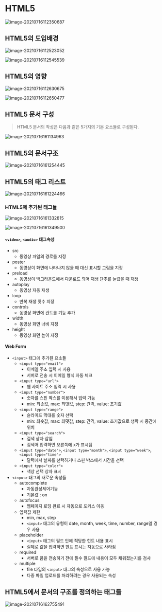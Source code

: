 # HTML5

![image-20210716112350687](md-images/image-20210716112350687.png)



## HTML5의 도입배경

![image-20210716112523052](md-images/image-20210716112523052.png)

![image-20210716112545539](md-images/image-20210716112545539.png)



## HTML5의 영향

![image-20210716112630675](md-images/image-20210716112630675.png)

![image-20210716112650477](md-images/image-20210716112650477.png)



## HTML5 문서 구성

> HTML5 문서의 작성은 다음과 같은 5가지의 기본 요소들로 구성된다.

![image-20210716161134963](md-images/image-20210716161134963.png)



## HTML5의 문서구조

![image-20210716161254445](md-images/image-20210716161254445.png)



## HTML5의 태그 리스트

![image-20210716161224466](md-images/image-20210716161224466.png)

### HTML5에 추가된 태그들

![image-20210716161332815](md-images/image-20210716161332815.png)

![image-20210716161349500](md-images/image-20210716161349500.png)



#### `<video>`, `<audio>` 태그속성

* src
  * 동영상 파일의 경로를 지정
* poster
  * 동영상이 화면에 나타나지 않을 때 대신 표시할 그림을 지정
* preload
  * 동영상이 백그라운드에서 다운로드 되어 재생 단추를 눌렀을 때 재생
* autoplay
  * 동영상 자동 재생
* loop
  * 반복 재생 횟수 지정
* controls
  * 동영상 화면에 컨트롤 기능 추가
* width
  * 동영상 화면 너비 지정
* height
  * 동영상 화면 높이 지정



#### Web Form

* `<input>` 태그에 추가된 요소들
  * `<input type="email">`
    * 이메일 주소 입력 시 사용
    * 서버로 전송 시 이메일 형식 자동 체크
  * `<input type="url">`
    * 웹 사이트 주소 입력 시 사용
  * `<input type="number">`
    * 숫자를 스핀 박스를 이용해서 입력 가능
    * min: 최솟값, max: 최댓값, step: 간격, value: 초기값
  * `<input type="range">`
    * 슬라이드 막대를 숫자 선택
    * min: 최솟값, max: 최댓값, step: 간격, value: 초기값으로 생략 시 중간에 위치
  * `<input type="search">`
    * 검색 상자 삽입
    * 검색어 입력하면 오른쪽에 x가 표시됨
  * `<input type="date">`, `<input type="month">`, `<input type="week">`, `<input type="time">`
    * 달력에서 날짜를 선택하거나 스핀 박스에서 시간을 선택
  * `<input type="color">`
    * 색상 선택 상자 표시
* `<input>` 태그의 새로운 속성들
  * autocomplete
    * 자동완성제어기능
    * 기본값 : on
  * autofocus
    * 웹페이지 로딩 완료 시 자동으로 포커스 이동
  * 입력값 제한
    * min, max, step
    * `<input>` 태그의 유형이 date, month, week, time, number, range일 경우 사용
  * placeholder
    * `<input>` 태그의 필드 안에 적당한 힌트 내용 표시
    * 실제로 값을 입력하면 힌트 표시는 자동으로 사라짐
  * required
    * 서버로 폼을 전송하기 전에 필수 필드에 내용이 모두 채워졌는지를 검사
  * multiple
    * file 타입의 `<input>` 태그의 속성으로 사용 가능
    * 다중 파일 업로드를 처리하려는 경우 사용되는 속성



## HTML5에서 문서의 구조를 정의하는 태그들

![image-20210716162755491](md-images/image-20210716162755491.png)



